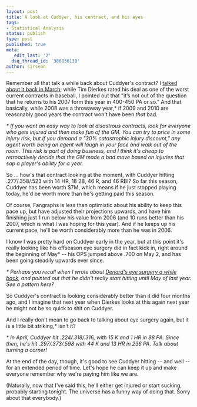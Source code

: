 ```yaml
---
layout: post
title: A look at Cuddyer, his contract, and his eyes
tags:
- Statistical Analysis
status: publish
type: post
published: true
meta:
  _edit_last: '2'
  dsq_thread_id: '386836138'
author: sirsean
---
```

Remember all that talk a while back about Cuddyer's contract? I <a href="http://firegardy.com/2009/03/03/cuddyers-contract/">talked about it back in March</a>; while Tim Dierkes rated his deal as one of the worst current contracts in baseball, I pointed out that "it’s not out of the question that he returns to his 2007 form this year in 400-450 PA or so." And that basically, while 2008 was a throwaway year,* if 2009 and 2010 are reasonably good years the contract won't have been <em>that</em> bad.

<em>* If you want an easy way to look at disastrous contracts, look for everyone who gets injured and then make fun of the GM. You can try to price in some injury risk, but if you demand a "30% catastrophic injury discount," any agent worth being an agent will laugh in your face and walk out of the room. This risk is part of doing business, and I think it's cheap to retroactively decide that the GM made a bad move based on injuries that sap a player's ability for a year.</em>

So ... how's that contract looking at the moment, with Cuddyer hitting .277/.358/.523 with 14 HR, 18 2B, 46 R, and 46 RBI? So far this season, Cuddyer has been worth $7M, which means if he just stopped playing today, he'd be worth more than he's getting paid this season.

Of course, Fangraphs is less than optimistic about his ability to keep this pace up, but have adjusted their projections upwards, and have him finishing just 1 run below his value from 2006 (and 10 runs better than his 2007, which is what I was hoping for this year). And if he keeps up his current pace, he'll be worth considerably more than he was in 2006.

I know I was pretty hard on Cuddyer early in the year, but at this point it's really looking like his offseason eye surgery did in fact kick in, right around the beginning of May* -- his OPS jumped above .700 on May 2, and has been going steadily upwards ever since.

<em>* Perhaps you recall when I wrote about </em><a href="http://firegardy.com/2009/04/17/when-exactly-did-spans-eye-surgery-kick-in/"><em>Denard's eye surgery a while back</em></a><em>, and pointed out that he didn't really start hitting until May of last year. See a pattern here?</em>

So Cuddyer's contract is looking considerably better than it did four months ago, and I imagine that next year when Dierkes looks at this again next year he might not be so quick to shit on Cuddyer.

And I really don't mean to go back to talking about eye surgery again, but it is a little bit striking,* isn't it?

<em>* In April, Cuddyer hit .224/.318/.316, with 15 K and 1 HR in 88 PA. Since then, he's hit .297/.373/.598 with 44 K and 13 HR in 236 PA. Talk about turning a corner!</em>

At the end of the day, though, it's good to see Cuddyer hitting -- and well -- for an extended period of time. Let's hope he can keep it up and make everyone remember why we're paying him like we are.

(Naturally, now that I've said this, he'll either get injured or start sucking, probably starting tonight. The universe has a funny way of doing that. Sorry about that everybody.)
